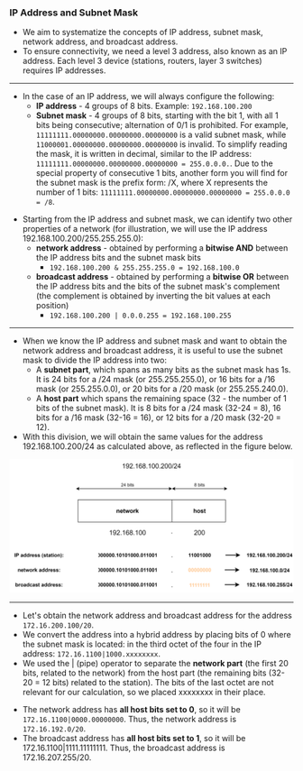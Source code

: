 ### IP Address and Subnet Mask

- We aim to systematize the concepts of IP address, subnet mask, network address, and broadcast address.
- To ensure connectivity, we need a level 3 address, also known as an IP address. Each level 3 device (stations, routers, layer 3 switches) requires IP addresses.

------------------------------------------------------------------------

- In the case of an IP address, we will always configure the following:
    - **IP address** - 4 groups of 8 bits. Example: `192.168.100.200`
    -   **Subnet mask** - 4 groups of 8 bits, starting with the bit 1, with all 1 bits being consecutive; alternation of 0/1 is prohibited. For example, `11111111.00000000.00000000.00000000` is a valid subnet mask, while `11000001.00000000.00000000.00000000` is invalid. To simplify reading the mask, it is written in decimal, similar to the IP address:
        `11111111.00000000.00000000.00000000 = 255.0.0.0.`. Due to the special property of consecutive 1 bits, another form you will find for the subnet mask is the prefix form: /X, where X represents the number of 1 bits:
        `11111111.00000000.00000000.00000000 = 255.0.0.0 = /8`.

<!-- -->

- Starting from the IP address and subnet mask, we can identify two other properties of a network (for illustration, we will use the IP address 192.168.100.200/255.255.255.0):
    - **network address** - obtained by performing a **bitwise AND** between the IP address bits and the subnet mask bits
        - `192.168.100.200 & 255.255.255.0 = 192.168.100.0`
    - **broadcast address** -  obtained by performing a **bitwise OR** between the IP address bits and the bits of the subnet mask's complement (the complement is obtained by inverting the bit values at each position)
        - `192.168.100.200 | 0.0.0.255 = 192.168.100.255`

------------------------------------------------------------------------

- When we know the IP address and subnet mask and want to obtain the network address and broadcast address, it is useful to use the subnet mask to divide the IP address into two:
    - A **subnet part**, which spans as many bits as the subnet mask has 1s. It is 24 bits for a /24 mask (or 255.255.255.0), or 16 bits for a /16 mask (or 255.255.0.0), or 20 bits for a /20 mask (or 255.255.240.0).
    - A **host part** which spans the remaining space (32 - the number of 1 bits of the subnet mask). It is 8 bits for a /24 mask (32-24 = 8), 16 bits for a /16 mask (32-16 = 16), or 12 bits for a /20 mask (32-20 = 12).
- With this division, we will obtain the same values for the address 192.168.100.200/24 as calculated above, as reflected in the figure below.

<p align="center">
    <img src="../../basic/assets/img/ip-addr-detailed.svg" alt="IP address construction"/>
</p>
<!--
This version doen not align the image in the center
![IP address construction](./assets/img/ip-addr-detailed.svg)
-->

------------------------------------------------------------------------

- Let's obtain the network address and broadcast address for the address `172.16.200.100/20`.
- We convert the address into a hybrid address by placing bits of 0 where the subnet mask is located: in the third octet of the four in the IP address: `172.16.1100|1000.xxxxxxxx`.
- We used the | (pipe) operator to separate the **network part** (the first 20 bits, related to the network) from the host part (the remaining bits (32-20 = 12 bits) related to the station). The bits of the last octet are not relevant for our calculation, so we placed xxxxxxxx in their place.

<!-- -->

- The network address has **all host bits set to 0**, so it will be `172.16.1100|0000.00000000`. Thus, the network address is `172.16.192.0/20`.
- The broadcast address has **all host bits set to 1**, so it will be 172.16.1100|1111.11111111. Thus, the broadcast address is 172.16.207.255/20.
